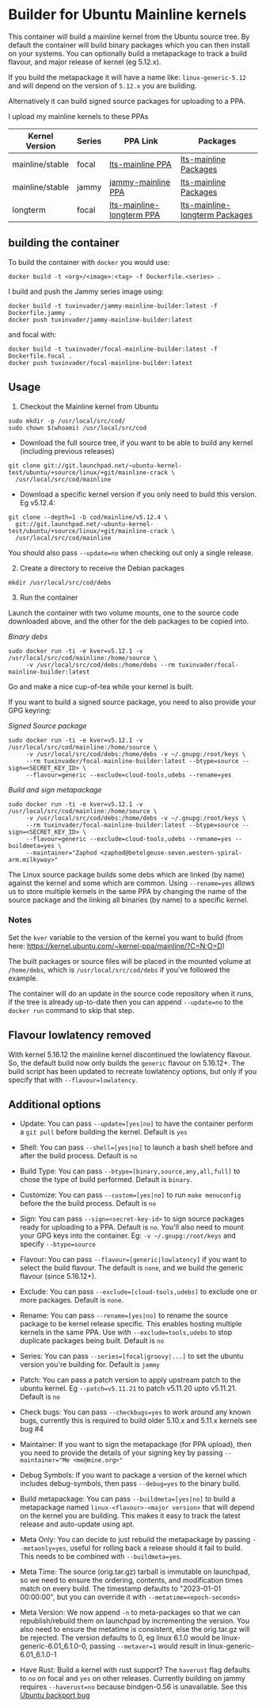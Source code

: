 # Builder for Ubuntu Mainline kernels

This container will build a mainline kernel from the Ubuntu source tree.
By default the container will build binary packages which you can then install
on your systems. You can optionally build a metapackage to track a build flavour,
and major release of kernel (eg 5.12.x).

If you build the metapackage it will have a name like: 
`linux-generic-5.12` and will depend on the version of `5.12.x` you are building.

Alternatively it can build signed source packages for uploading to a PPA.

I upload my mainline kernels to these PPAs

| Kernel Version | Series | PPA Link | Packages |
|----------------|--------|----------|----------|
| mainline/stable | focal |[lts-mainline PPA](https://launchpad.net/~tuxinvader/+archive/ubuntu/lts-mainline)|[lts-mainline Packages](https://launchpad.net/~tuxinvader/+archive/ubuntu/lts-mainline/+packages)|
| mainline/stable | jammy |[jammy-mainline PPA](https://launchpad.net/~tuxinvader/+archive/ubuntu/jammy-mainline)|[lts-mainline Packages](https://launchpad.net/~tuxinvader/+archive/ubuntu/jammy-mainline/+packages)|
|longterm | focal |[lts-mainline-longterm PPA](https://launchpad.net/~tuxinvader/+archive/ubuntu/lts-mainline-longterm)|[lts-mainline-longterm Packages](https://launchpad.net/~tuxinvader/+archive/ubuntu/lts-mainline-longterm/+packages)|

## building the container

To build the container with `docker` you would use:
```
docker build -t <org>/<image>:<tag> -f Dockerfile.<series> .
```

I build and push the Jammy series image using:

```
docker build -t tuxinvader/jammy-mainline-builder:latest -f Dockerfile.jammy .
docker push tuxinvader/jammy-mainline-builder:latest
```

and focal with:
```
docker build -t tuxinvader/focal-mainline-builder:latest -f Dockerfile.focal .
docker push tuxinvader/focal-mainline-builder:latest
```

## Usage

1. Checkout the Mainline kernel from Ubuntu
```
sudo mkdir -p /usr/local/src/cod/
sudo chown $(whoami) /usr/local/src/cod
```

  * Download the full source tree, if you want to be able to build any kernel (including previous releases)
  ```
  git clone git://git.launchpad.net/~ubuntu-kernel-test/ubuntu/+source/linux/+git/mainline-crack \
    /usr/local/src/cod/mainline
  ```

  * Download a specific kernel version if you only need to build this version. Eg v5.12.4:
  ```
  git clone --depth=1 -b cod/mainline/v5.12.4 \
    git://git.launchpad.net/~ubuntu-kernel-test/ubuntu/+source/linux/+git/mainline-crack \
    /usr/local/src/cod/mainline
  ```
  You should also pass `--update=no` when checking out only a single release.

2. Create a directory to receive the Debian packages
```
mkdir /usr/local/src/cod/debs
```

3. Run the container

Launch the container with two volume mounts, one to the source code downloaded above, and the
other for the deb packages to be copied into.

*Binary debs*
```
sudo docker run -ti -e kver=v5.12.1 -v /usr/local/src/cod/mainline:/home/source \
     -v /usr/local/src/cod/debs:/home/debs --rm tuxinvader/focal-mainline-builder:latest
```
Go and make a nice cup-of-tea while your kernel is built. 

If you want to build a signed source package, you need to also provide your GPG keyring:

*Signed Source package*
```
sudo docker run -ti -e kver=v5.12.1 -v /usr/local/src/cod/mainline:/home/source \
     -v /usr/local/src/cod/debs:/home/debs -v ~/.gnupg:/root/keys \
     --rm tuxinvader/focal-mainline-builder:latest --btype=source --sign=<SECRET_KEY_ID> \
     --flavour=generic --exclude=cloud-tools,udebs --rename=yes
```

*Build and sign metapackage*
```
sudo docker run -ti -e kver=v5.12.1 -v /usr/local/src/cod/mainline:/home/source \
     -v /usr/local/src/cod/debs:/home/debs -v ~/.gnupg:/root/keys \
     --rm tuxinvader/focal-mainline-builder:latest --btype=source --sign=<SECRET_KEY_ID> \
     --flavour=generic --exclude=cloud-tools,udebs --rename=yes --buildmeta=yes \
     --maintainer="Zaphod <zaphod@betelgeuse-seven.western-spiral-arm.milkyway>"
```

The Linux source package builds some debs which are linked (by name) against the kernel and some
which are common. Using `--rename=yes` allows us to store multiple kernels in the same PPA by changing
the name of the source package and the linking all binaries (by name) to a specific kernel.

### Notes

Set the `kver` variable to the version of the kernel you want to build
(from here: https://kernel.ubuntu.com/~kernel-ppa/mainline/?C=N;O=D)

The built packages or source files will be placed in the mounted volume at `/home/debs`,
which is `/usr/local/src/cod/debs` if you've followed the example.

The container will do an update in the source code repository when it runs,
if the tree is already up-to-date then you can append `--update=no` to the
`docker run` command to skip that step.

## Flavour lowlatency removed

With kernel 5.16.12 the mainline kernel discontinued the lowlatency flavour. So, the default build now
only builds the `generic` flavour on 5.16.12+. The build script has been updated to recreate lowlatency
options, but only if you specify that with `--flavour=lowlatency`.

## Additional options

* Update: You can pass `--update=[yes|no]` to have the container perform a 
`git pull` before building the kernel. Default is `yes`

* Shell: You can pass `--shell=[yes|no]` to launch a bash shell before and
after the build process. Default is `no`

* Build Type: You can pass `--btype=[binary,source,any,all,full]` to chose
the type of build performed. Default is `binary`.

* Customize: You can pass `--custom=[yes|no]` to run `make menuconfig` before the
the build process. Default is `no`

* Sign: You can pass `--sign=<secret-key-id>` to sign source packages ready for uploading
to a PPA. Default is `no`. You'll also need to mount your GPG keys into the container.
Eg: `-v ~/.gnupg:/root/keys` and specify `--btype=source`

* Flavour: You can pass `--flavour=[generic|lowlatency]` if you want to select the build
flavour. The default is `none`, and we build the generic flavour (since 5.16.12+).

* Exclude: You can pass `--exclude=[cloud-tools,udebs]` to exclude one or more packages.
Default is `none`.

* Rename: You can pass `--rename=[yes|no]` to rename the source package to be kernel release specific.
This enables hosting multiple kernels in the same PPA. Use with `--exclude=tools,udebs` to stop
duplicate packages being built. Default is `no`

* Series: You can pass `--series=[focal|groovy|...]` to set the ubuntu version you're building
  for. Default is `jammy`

* Patch: You can pass a patch version to apply upstream patch to the ubuntu kernel.
  Eg `--patch=v5.11.21` to patch v5.11.20 upto v5.11.21. Default is `no`

* Check bugs: You can pass `--checkbugs=yes` to work around any known bugs, currently this is required
to build older 5.10.x and 5.11.x kernels see bug #4

* Maintainer: If you want to sign the metapackage (for PPA upload), then you need to provide the details of your
signing key by passing `--maintainer="Me <me@mine.org>"`

* Debug Symbols: If you want to package a version of the kernel which includes debug-symbols,
then pass `--debug=yes` to the binary build.

* Build metapackage: You can pass `--buildmeta=[yes|no]` to build a metapackage named `linux-<flavour>-<major version>`
that will depend on the kernel you are building. This makes it easy to track the latest release and auto-update
using apt.

* Meta Only: You can decide to just rebuild the metapackage by passing `--metaonly=yes`, useful for rolling back a release
  should it fail to build. This needs to be combined with `--buildmeta=yes`.

* Meta Time: The source (orig.tar.gz) tarball is immutable on launchpad, so we need to ensure the ordering, contents, and
  modification times match on every build. The timestamp defaults to "2023-01-01 00:00:00", but you can override it with
  `--metatime=<epoch-seconds>`

* Meta Version: We now append `-n` to meta-packages so that we can republish/rebuild them on launchpad by incrementing
  the version. You also need to ensure the metatime is consistent, else the orig.tar.gz will be rejected. The version
  defaults to 0, eg linux 6.1.0 would be linux-generic-6.01_6.1.0-0, passing `--metaver=1` would result in 
  linux-generic-6.01_6.1.0-1

* Have Rust: Build a kernel with rust support? The `haverust` flag defaults to `no` on focal and `yes` on other releases.
  Currently building on jammy requires `--haverust=no` because bindgen-0.56 is unavailable. 
  See this [Ubuntu backport bug](https://bugs.launchpad.net/ubuntu/+source/rustc-1.62/+bug/1993183)

